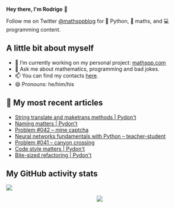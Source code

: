 **Hey there, I'm Rodrigo** 👋

Follow me on Twitter [@mathsppblog][twitter] for 🐍 Python, 🧠 maths, and 💻 programming content.


## A little bit about myself

- 🔭 I’m currently working on my personal project: [mathspp.com](https://mathspp.com)
- 💬 Ask me about mathematics, programming and bad jokes.
- 📫 You can find my contacts [here](https://mathspp.com/about#contacts).
- 😄 Pronouns: he/him/his


## 📖 My most recent articles

<!-- BLOG-POST-LIST:START -->
- [String translate and maketrans methods | Pydon't](https://mathspp.com/blog/pydonts/string-translate-and-maketrans-methods)
- [Naming matters | Pydon't](https://mathspp.com/blog/pydonts/naming-matters)
- [Problem #042 – mine captcha](https://mathspp.com/blog/problems/mine-captcha)
- [Neural networks fundamentals with Python – teacher-student](https://mathspp.com/blog/neural-networks-fundamentals-with-python-better-performance)
- [Problem #041 – canyon crossing](https://mathspp.com/blog/problems/canyon-crossing)
- [Code style matters | Pydon't](https://mathspp.com/blog/pydonts/code-style-matters)
- [Bite-sized refactoring | Pydon't](https://mathspp.com/blog/pydonts/bite-sized-refactoring)
<!-- BLOG-POST-LIST:END -->


##  My GitHub activity stats

![](https://github-readme-stats.vercel.app/api?username=RojerGS&hide=stars&count_private=true&show_icons=true)

<p align='center'><img src='https://visitor-badge.laobi.icu/badge?page_id=RojerGS'></p>

[twitter]: https://twitter.com/mathsppblog
